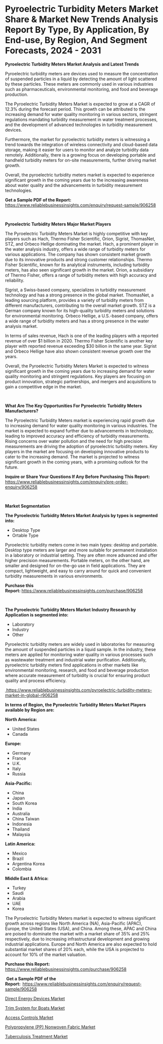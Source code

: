 <p><h1>Pyroelectric Turbidity Meters Market Share & Market New Trends Analysis Report By Type, By Application, By End-use, By Region, And Segment Forecasts, 2024 - 2031</h1></p><p><strong>Pyroelectric Turbidity Meters Market Analysis and Latest Trends</strong></p>
<p><p>Pyroelectric turbidity meters are devices used to measure the concentration of suspended particles in a liquid by detecting the amount of light scattered by these particles. These meters are commonly used in various industries such as pharmaceuticals, environmental monitoring, and food and beverage production.</p><p>The Pyroelectric Turbidity Meters Market is expected to grow at a CAGR of 12.3% during the forecast period. This growth can be attributed to the increasing demand for water quality monitoring in various sectors, stringent regulations mandating turbidity measurement in water treatment processes, and the development of advanced technologies in turbidity measurement devices.</p><p>Furthermore, the market for pyroelectric turbidity meters is witnessing a trend towards the integration of wireless connectivity and cloud-based data storage, making it easier for users to monitor and analyze turbidity data remotely. Additionally, there is a growing focus on developing portable and handheld turbidity meters for on-site measurements, further driving market growth.</p><p>Overall, the pyroelectric turbidity meters market is expected to experience significant growth in the coming years due to the increasing awareness about water quality and the advancements in turbidity measurement technologies.</p></p>
<p><strong>Get a Sample PDF of the Report:&nbsp;</strong> <a href="https://www.reliablebusinessinsights.com/enquiry/request-sample/906258">https://www.reliablebusinessinsights.com/enquiry/request-sample/906258</a></p>
<p>&nbsp;</p>
<p><strong>Pyroelectric Turbidity Meters Major Market Players</strong></p>
<p><p>The Pyroelectric Turbidity Meters Market is highly competitive with key players such as Hach, Thermo Fisher Scientific, Orion, Sigrist, ThomasNet, STZ, and Orbeco Hellige dominating the market. Hach, a prominent player in the water analysis industry, offers a wide range of turbidity meters for various applications. The company has shown consistent market growth due to its innovative products and strong customer relationships. Thermo Fisher Scientific, known for its analytical instruments, including turbidity meters, has also seen significant growth in the market. Orion, a subsidiary of Thermo Fisher, offers a range of turbidity meters with high accuracy and reliability.</p><p>Sigrist, a Swiss-based company, specializes in turbidity measurement technology and has a strong presence in the global market. ThomasNet, a leading sourcing platform, provides a variety of turbidity meters from different manufacturers, contributing to the overall market growth. STZ is a German company known for its high-quality turbidity meters and solutions for environmental monitoring. Orbeco Hellige, a U.S.-based company, offers a wide range of turbidity meters and has a strong presence in the water analysis market.</p><p>In terms of sales revenue, Hach is one of the leading players with a reported revenue of over $1 billion in 2020. Thermo Fisher Scientific is another key player with reported revenue exceeding $30 billion in the same year. Sigrist and Orbeco Hellige have also shown consistent revenue growth over the years.</p><p>Overall, the Pyroelectric Turbidity Meters Market is expected to witness significant growth in the coming years due to increasing demand for water quality monitoring and stringent regulations. Key players are focusing on product innovation, strategic partnerships, and mergers and acquisitions to gain a competitive edge in the market.</p></p>
<p>&nbsp;</p>
<p><strong>What Are The Key Opportunities For Pyroelectric Turbidity Meters Manufacturers?</strong></p>
<p><p>The Pyroelectric Turbidity Meters market is experiencing rapid growth due to increasing demand for water quality monitoring in various industries. The market is expected to expand further due to advancements in technology, leading to improved accuracy and efficiency of turbidity measurements. Rising concerns over water pollution and the need for high precision measurements are driving the adoption of pyroelectric turbidity meters. Key players in the market are focusing on developing innovative products to cater to the increasing demand. The market is projected to witness significant growth in the coming years, with a promising outlook for the future.</p></p>
<p><strong>Inquire or Share Your Questions If Any Before Purchasing This Report:</strong> <a href="https://www.reliablebusinessinsights.com/enquiry/pre-order-enquiry/906258">https://www.reliablebusinessinsights.com/enquiry/pre-order-enquiry/906258</a></p>
<p>&nbsp;</p>
<p><strong>Market Segmentation</strong></p>
<p><strong>The Pyroelectric Turbidity Meters Market Analysis by types is segmented into:</strong></p>
<p><ul><li>Desktop Type</li><li>Ortable Type</li></ul></p>
<p><p>Pyroelectric turbidity meters come in two main types: desktop and portable. Desktop type meters are larger and more suitable for permanent installation in a laboratory or industrial setting. They are often more advanced and offer higher precision measurements. Portable meters, on the other hand, are smaller and designed for on-the-go use in field applications. They are compact, lightweight, and easy to carry around for quick and convenient turbidity measurements in various environments.</p></p>
<p><strong>Purchase this Report:&nbsp;</strong><a href="https://www.reliablebusinessinsights.com/purchase/906258">https://www.reliablebusinessinsights.com/purchase/906258</a></p>
<p>&nbsp;</p>
<p><strong>The Pyroelectric Turbidity Meters Market Industry Research by Application is segmented into:</strong></p>
<p><ul><li>Laboratory</li><li>Industry</li><li>Other</li></ul></p>
<p><p>Pyroelectric turbidity meters are widely used in laboratories for measuring the amount of suspended particles in a liquid sample. In the industry, these meters are applied for monitoring water quality in various processes such as wastewater treatment and industrial water purification. Additionally, pyroelectric turbidity meters find applications in other markets like environmental monitoring, research, and food and beverage production where accurate measurement of turbidity is crucial for ensuring product quality and process efficiency.</p></p>
<p><a href="https://www.reliablebusinessinsights.com/pyroelectric-turbidity-meters-market-in-global-r906258">&nbsp;https://www.reliablebusinessinsights.com/pyroelectric-turbidity-meters-market-in-global-r906258</a></p>
<p><strong>In terms of Region, the Pyroelectric Turbidity Meters Market Players available by Region are:</strong></p>
<p>
    <p> <strong> North America: </strong>
        <ul>
            <li>United States</li>
            <li>Canada</li>
        </ul>
        </p> 
    <p> <strong> Europe: </strong>
        <ul>
            <li>Germany</li>
            <li>France</li>
            <li>U.K.</li>
            <li>Italy</li>
            <li>Russia</li>
        </ul>
        </p> 
    <p> <strong> Asia-Pacific: </strong>
        <ul>
            <li>China</li>
            <li>Japan</li>
            <li>South Korea</li>
            <li>India</li>
            <li>Australia</li>
            <li>China Taiwan</li>
            <li>Indonesia</li>
            <li>Thailand</li>
            <li>Malaysia</li>
        </ul>
        </p> 
    <p> <strong> Latin America: </strong>
        <ul>
            <li>Mexico</li>
            <li>Brazil</li>
            <li>Argentina Korea</li>
            <li>Colombia</li>
        </ul>
        </p> 
    <p> <strong> Middle East & Africa: </strong>
        <ul>
            <li>Turkey</li>
            <li>Saudi</li>
            <li>Arabia</li>
            <li>UAE</li>
            <li>Korea</li>
        </ul>
    </p>
    </p>
<p><p>The Pyroelectric Turbidity Meters market is expected to witness significant growth across regions like North America (NA), Asia-Pacific (APAC), Europe, the United States (USA), and China. Among these, APAC and China are poised to dominate the market with a market share of 35% and 25% respectively, due to increasing infrastructural development and growing industrial applications. Europe and North America are also expected to hold substantial market shares of 20% each, while the USA is projected to account for 10% of the market valuation.</p></p>
<p><strong>Purchase this Report: </strong><a href="https://www.reliablebusinessinsights.com/purchase/906258">https://www.reliablebusinessinsights.com/purchase/906258</a></p>
<p>&nbsp;<strong>Get a Sample PDF of the Report:&nbsp;&nbsp;</strong><a href="https://www.reliablebusinessinsights.com/enquiry/request-sample/906258">https://www.reliablebusinessinsights.com/enquiry/request-sample/906258</a></p>
<p><strong></strong></p>
<p><p><a href="https://medium.com/@dereodrews76856/direct-energy-devices-industry-sector-market-dynamics-and-future-scenarios-2024-2031-7e8bf887bae2">Direct Energy Devices Market</a></p><p><a href="https://www.linkedin.com/pulse/trim-system-boats-market-indicators-size-regional-breakdown-player-9gnyf?trackingId=KTwVAxUwHaAtwngfph%2FuPw%3D%3D">Trim System for Boats Market</a></p><p><a href="https://www.linkedin.com/pulse/evaluating-global-access-controls-market-trends-growth-opportunities-mnhhf?trackingId=VsRxGEBFcZEmWibREYq%2BBg%3D%3D">Access Controls Market</a></p><p><a href="https://www.linkedin.com/pulse/polypropylene-pp-nonwoven-fabric-market-share-analysis-growth-ch1sf?trackingId=MJAp2Znven%2BIea2UwV91cQ%3D%3D">Polypropylene (PP) Nonwoven Fabric Market</a></p><p><a href="https://medium.com/@connor.marshall794/tuberculosis-treatment-market-research-report-exploring-market-size-and-revenue-analysis-for-6dfe44daca41">Tuberculosis Treatment Market</a></p></p>